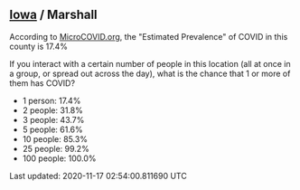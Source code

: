 
## [Iowa](/united-states/iowa) / Marshall

According to [MicroCOVID.org](http://microcovid.org),
the "Estimated Prevalence" of COVID in this county is 17.4%

If you interact with a certain number of people in this location
(all at once in a group, or spread out across the day), what is the chance that
1 or more of them has COVID?

- 1 person: 17.4%
- 2 people: 31.8%
- 3 people: 43.7%
- 5 people: 61.6%
- 10 people: 85.3%
- 25 people: 99.2%
- 100 people: 100.0%

Last updated: 2020-11-17 02:54:00.811690 UTC
